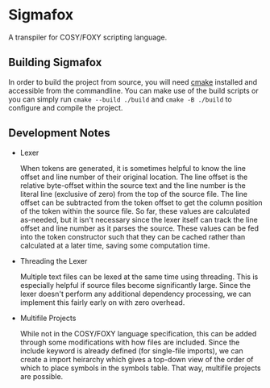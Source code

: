 # Sigmafox

A transpiler for COSY/FOXY scripting language.

## Building Sigmafox

In order to build the project from source, you will need [cmake](https://cmake.org/)
installed and accessible from the commandline. You can make use of the build
scripts or you can simply run `cmake --build ./build` and `cmake -B ./build` to
configure and compile the project.

## Development Notes

- Lexer

    When tokens are generated, it is sometimes helpful to know the line offset
    and line number of their original location. The line offset is the relative
    byte-offset within the source text and the line number is the literal line
    (exclusive of zero) from the top of the source file. The line offset can be
    subtracted from the token offset to get the column position of the token within
    the source file. So far, these values are calculated as-needed, but it isn't
    necessary since the lexer itself can track the line offset and line number as
    it parses the source. These values can be fed into the token constructor such
    that they can be cached rather than calculated at a later time, saving some
    computation time.

- Threading the Lexer

    Multiple text files can be lexed at the same time using threading. This is
    especially helpful if source files become significantly large. Since the lexer
    doesn't perform any additional dependency processing, we can implement this
    fairly early on with zero overhead.

- Multifile Projects

    While not in the COSY/FOXY language specification, this can be added through
    some modifications with how files are included. Since the include keyword is
    already defined (for single-file imports), we can create a import heirarchy
    which gives a top-down view of the order of which to place symbols in the symbols
    table. That way, multifile projects are possible.

